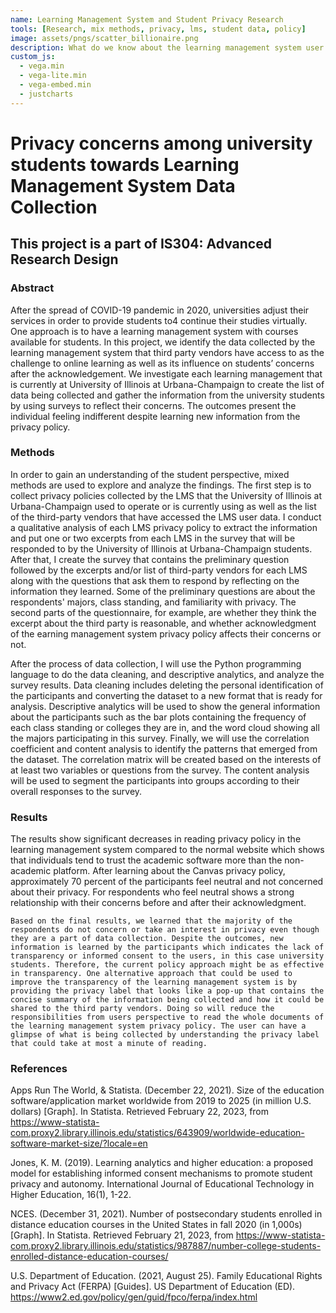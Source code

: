 ```yaml
---
name: Learning Management System and Student Privacy Research
tools: [Research, mix methods, privacy, lms, student data, policy]
image: assets/pngs/scatter_billionaire.png
description: What do we know about the learning management system user data collection?
custom_js:
  - vega.min
  - vega-lite.min
  - vega-embed.min
  - justcharts
---
```


# Privacy concerns among university students towards Learning Management System Data Collection

## This project is a part of IS304: Advanced Research Design


### Abstract

  After the spread of COVID-19 pandemic in 2020, universities adjust their services in order to provide students to4 continue their studies virtually. One approach is to have a learning management system with courses available for students. In this project, we identify the data collected by the learning management system that third party vendors have access to as the challenge to online learning as well as its influence on students’ concerns after the acknowledgement. We investigate each learning management that is currently at University of Illinois at Urbana-Champaign to create the list of data being collected and gather the information from the university students by using surveys to reflect their concerns. The outcomes present the individual feeling indifferent despite learning new information from the privacy policy.

### Methods

  In order to gain an understanding of the student perspective, mixed methods are used to explore and analyze the findings. The first step is to collect privacy policies collected by the LMS that the University of Illinois at Urbana-Champaign used to operate or is currently using as well as the list of the third-party vendors that have accessed the LMS user data. I conduct a qualitative analysis of each LMS privacy policy to extract the information and put one or two excerpts from each LMS in the survey that will be responded to by the University of Illinois at Urbana-Champaign students. After that, I create the survey that contains the preliminary question followed by the excerpts and/or list of third-party vendors for each LMS along with the questions that ask them to respond by reflecting on the information they learned. Some of the preliminary questions are about the respondents' majors, class standing, and familiarity with privacy. The second parts of the questionnaire, for example, are whether they think the excerpt about the third party is reasonable, and whether acknowledgment of the earning management system privacy policy affects their concerns or not.
  
  After the process of data collection, I will use the Python programming language to do the data cleaning, and descriptive analytics, and analyze the survey results. Data cleaning includes deleting the personal identification of the participants and converting the dataset to a new format that is ready for analysis. Descriptive analytics will be used to show the general information about the participants such as the bar plots containing the frequency of each class standing or colleges they are in, and the word cloud showing all the majors participating in this survey. Finally, we will use the correlation coefficient and content analysis to identify the patterns that emerged from the dataset. The correlation matrix will be created based on the interests of at least two variables or questions from the survey. The content analysis will be used to segment the participants into groups according to their overall responses to the survey.

### Results
  The results show significant decreases in reading privacy policy in the learning management system compared to the normal website which shows that individuals tend to trust the academic software more than the non-academic platform. After learning about the Canvas privacy policy, approximately 70 percent of the participants feel neutral and not concerned about their privacy. For respondents who feel neutral shows a strong relationship with their concerns before and after their acknowledgment. 
  
	Based on the final results, we learned that the majority of the respondents do not concern or take an interest in privacy even though they are a part of data collection. Despite the outcomes, new information is learned by the participants which indicates the lack of transparency or informed consent to the users, in this case university students. Therefore, the current policy approach might be as effective in transparency. One alternative approach that could be used to improve the transparency of the learning management system is by providing the privacy label that looks like a pop-up that contains the concise summary of the information being collected and how it could be shared to the third party vendors. Doing so will reduce the responsibilities from users perspective to read the whole documents of the learning management system privacy policy. The user can have a glimpse of what is being collected by understanding the privacy label that could take at most a minute of reading.


### References

Apps Run The World, & Statista. (December 22, 2021). Size of the education software/application market worldwide from 2019 to 2025 (in million U.S. dollars) [Graph]. In Statista. Retrieved February 22, 2023, from https://www-statista-com.proxy2.library.illinois.edu/statistics/643909/worldwide-education-software-market-size/?locale=en

Jones, K. M. (2019). Learning analytics and higher education: a proposed model for establishing informed consent mechanisms to promote student privacy and autonomy. International Journal of Educational Technology in Higher Education, 16(1), 1-22.

NCES. (December 31, 2021). Number of postsecondary students enrolled in distance education courses in the United States in fall 2020 (in 1,000s) [Graph]. In Statista. Retrieved February 21, 2023, from https://www-statista-com.proxy2.library.illinois.edu/statistics/987887/number-college-students-enrolled-distance-education-courses/

U.S. Department of Education. (2021, August 25). Family Educational Rights and Privacy Act (FERPA) [Guides]. US Department of Education (ED). https://www2.ed.gov/policy/gen/guid/fpco/ferpa/index.html

